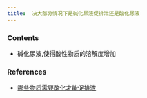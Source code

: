 ```yaml
---
title:  决大部分情况下是碱化尿液促排泄还是酸化尿液
--- 
```


### Contents
- 碱化尿液,使得酸性物质的溶解度增加
### References
- [哪些物质需要酸化才能促排泄](/哪些物质需要酸化才能促排泄)

